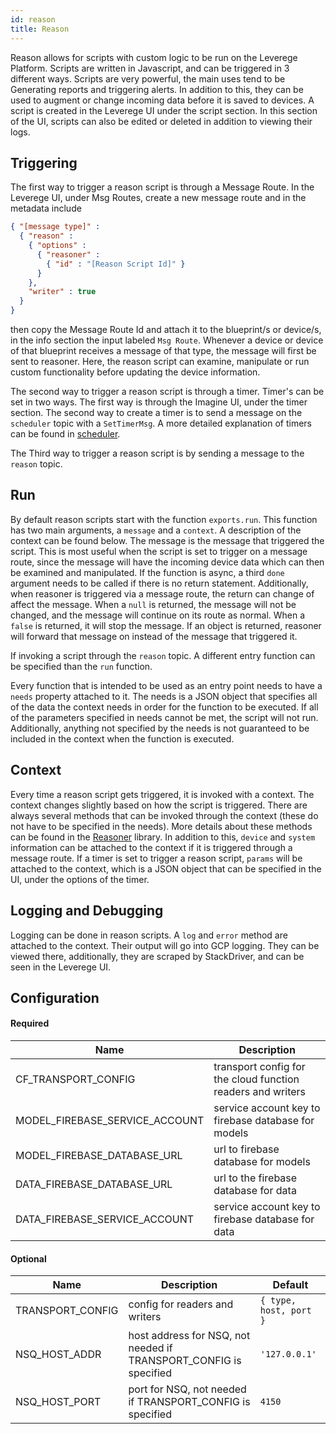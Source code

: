 ```yaml
---
id: reason
title: Reason
---
```


Reason allows for scripts with custom logic to be run on the Leverege Platform. Scripts are written in Javascript, and can be triggered in 3 different ways. Scripts are very powerful, the main uses tend to be Generating reports and triggering alerts. In addition to this, they can be used to augment or change incoming data before it is saved to devices. A script is created in the Leverege UI under the script section. In this section of the UI, scripts can also be edited or deleted in addition to viewing their logs.

## Triggering

The first way to trigger a reason script is through a Message Route. In the Leverege UI, under Msg Routes, create a new message route and in the metadata include 

```json
{ "[message type]" : 
  { "reason" : 
    { "options" : 
      { "reasoner" : 
        { "id" : "[Reason Script Id]" }
      }
    },
    "writer" : true 
  }
}
```

then copy the Message Route Id and attach it to the blueprint/s or device/s, in the info section the input labeled `Msg Route`. Whenever a device or device of that blueprint receives a message of that type, the message will first be sent to reasoner. Here, the reason script can examine, manipulate or run custom functionality before updating the device information.

The second way to trigger a reason script is through a timer. Timer's can be set in two ways. The first way is through the Imagine UI, under the timer section. The second way to create a timer is to send a message on the `scheduler` topic with a `SetTimerMsg`. A more detailed explanation of timers can be found in [scheduler](http://docs.leverege.com/docs/scheduler).

The Third way to trigger a reason script is by sending a message to the `reason` topic. 

## Run

By default reason scripts start with the function `exports.run`. This function has two main arguments, a `message` and a `context`. A description of the context can be found below. The message is the message that triggered the script. This is most useful when the script is set to trigger on a message route, since the message will have the incoming device data which can then be examined and manipulated. If the function is async, a third `done` argument needs to be called if there is no return statement. Additionally, when reasoner is triggered via a message route, the return can change of affect the message. When a `null` is returned, the message will not be changed, and the message will continue on its route as normal. When a `false` is returned, it will stop the message. If an object is returned, reasoner will forward that message on instead of the message that triggered it. 

If invoking a script through the `reason` topic. A different entry function can be specified than the `run` function.

Every function that is intended to be used as an entry point needs to have a `needs` property attached to it. The needs is a JSON object that specifies all of the data the context needs in order for the function to be executed. If all of the parameters specified in needs cannot be met, the script will not run. Additionally, anything not specified by the needs is not guaranteed to be included in the context when the function is executed. 

## Context

Every time a reason script gets triggered, it is invoked with a context. The context changes slightly based on how the script is triggered. There are always several methods that can be invoked through the context (these do not have to be specified in the needs). More details about these methods can be found in the [Reasoner](http://docs.leverege.com/docs/reasoner) library. In addition to this, `device` and `system` information can be attached to the context if it is triggered through a message route. If a timer is set to trigger a reason script, `params` will be attached to the context, which is a JSON object that can be specified in the UI, under the options of the timer. 

## Logging and Debugging

Logging can be done in reason scripts. A `log` and `error` method are attached to the context. Their output will go into GCP logging. They can be viewed there, additionally, they are scraped by StackDriver, and can be seen in the Leverege UI.  

## Configuration

#### Required

| Name | Description |
| ---- | ----------- |
| CF_TRANSPORT_CONFIG | transport config for the cloud function readers and writers |
| MODEL_FIREBASE_SERVICE_ACCOUNT | service account key to firebase database for models |
| MODEL_FIREBASE_DATABASE_URL | url to firebase database for models |
| DATA_FIREBASE_DATABASE_URL | url to the firebase database for data |
| DATA_FIREBASE_SERVICE_ACCOUNT | service account key to firebase database for data |


#### Optional

| Name | Description | Default |
| ---- | ----------- | ------- |
| TRANSPORT_CONFIG | config for readers and writers | `{ type, host, port }` |
| NSQ_HOST_ADDR | host address for NSQ, not needed if TRANSPORT_CONFIG is specified | `'127.0.0.1'` |
| NSQ_HOST_PORT | port for NSQ, not needed if TRANSPORT_CONFIG is specified | `4150` |
